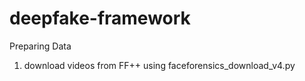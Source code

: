 # deepfake-framework

Preparing Data

1) download videos from FF++ using faceforensics_download_v4.py
